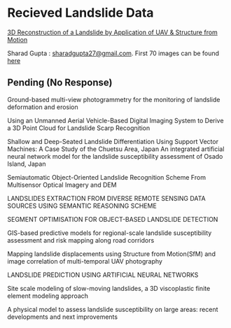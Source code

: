 # Recieved Landslide Data #
[3D Reconstruction of a Landslide by Application of UAV & Structure from Motion](https://agile-online.org/conference_paper/cds/agile_2017/shortpapers/124_ShortPaper_in_PDF.pdf)

Sharad Gupta : sharadgupta27@gmail.com.
First 70 images can be found [here](https://mega.nz/#F!mvQ3CDrZ!4OeUO3RumR4YiNanvYcGGw)

## Pending (No Response) ##
Ground-based multi-view photogrammetry for the monitoring of landslide deformation and erosion

Using an Unmanned Aerial Vehicle-Based Digital Imaging System to Derive a 3D Point Cloud for Landslide Scarp Recognition

Shallow and Deep-Seated Landslide Differentiation Using Support Vector Machines: A Case Study of the Chuetsu Area, Japan
An integrated artificial neural network model for the landslide susceptibility assessment of Osado Island, Japan

Semiautomatic Object-Oriented Landslide Recognition Scheme From Multisensor Optical Imagery and DEM

LANDSLIDES EXTRACTION FROM DIVERSE REMOTE SENSING DATA SOURCES USING SEMANTIC REASONING SCHEME 

SEGMENT OPTIMISATION FOR OBJECT-BASED LANDSLIDE DETECTION

GIS-based predictive models for regional-scale
landslide susceptibility assessment and risk
mapping along road corridors

Mapping landslide displacements using Structure from Motion(SfM) and image correlation of multi-temporal UAV photography

LANDSLIDE PREDICTION USING ARTIFICIAL NEURAL NETWORKS

Site scale modeling of slow-moving landslides, a 3D viscoplastic finite element modeling approach

A physical model to assess landslide susceptibility on large areas: recent developments and next improvements